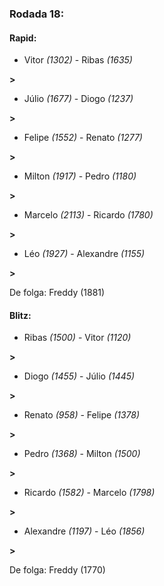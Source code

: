 ### Rodada 18:

#### Rapid:

* Vitor *(1302)*     -     Ribas *(1635)*

 **>** 
* Júlio *(1677)*     -     Diogo *(1237)*

 **>** 
* Felipe *(1552)*     -     Renato *(1277)*

 **>** 
* Milton *(1917)*     -     Pedro *(1180)*

 **>** 
* Marcelo *(2113)*     -     Ricardo *(1780)*

 **>** 
* Léo *(1927)*     -     Alexandre *(1155)*

 **>** 

De folga: Freddy (1881)

#### Blitz:

* Ribas *(1500)*     -     Vitor *(1120)*

 **>** 
* Diogo *(1455)*     -     Júlio *(1445)*

 **>** 
* Renato *(958)*     -     Felipe *(1378)*

 **>** 
* Pedro *(1368)*     -     Milton *(1500)*

 **>** 
* Ricardo *(1582)*     -     Marcelo *(1798)*

 **>** 
* Alexandre *(1197)*     -     Léo *(1856)*

 **>** 

De folga: Freddy (1770)

